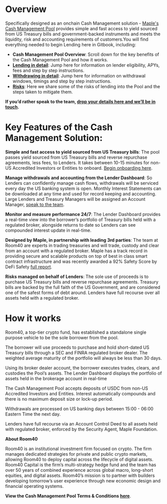 # Overview

Specifically designed as an onchain Cash Management solution - [Maple's Cash Management Pool](https://app.maple.finance/#/v2/lend/pool/0xfe119e9c24ab79f1bdd5dd884b86ceea2ee75d92) provides simple and fast access to yield sourced from US Treasury bills and government-backed instruments and meets the liquidity, risk and accounting requirements of customers.You will find everything needed to begin Lending here in Gitbook, including:

* **Cash Management Pool Overview**: Scroll down for the key benefits of the Cash Management Pool and how it works.
* **[Lending in detail](https://maplefinance.gitbook.io/maple/cash-management-pool/lending)**: Jump here for information on lender eligibility, APYs, fees and step by step instructions.
* **[Withdrawing in detail](https://maplefinance.gitbook.io/maple/cash-management-pool/withdrawals)**: Jump here for information on withdrawal windows, timings and step by step instructions.
* **[Risks](https://maplefinance.gitbook.io/maple/cash-management-pool/risks)**: Here we share some of the risks of lending into the Pool and the steps taken to mitigate them.

**If you’d rather speak to the team, [drop your details here and we’ll be in touch](https://form.typeform.com/to/KhVOWR5W#pool_name=Cash%20Management%20USDC).**

# Key Features of the Cash Management Solution:

**Simple and fast access to yield sourced from US Treasury bills**: The pool passes yield sourced from US Treasury bills and reverse repurchase agreements, less fees, to Lenders. It takes between 10-15 minutes for non-US Accredited Investors or Entities to onboard. [Begin onboarding here](https://form.typeform.com/to/u3n8Q8ga?#pool=CASHMNGTUSDC).

**Manage withdrawals and accounting from the Lender Dashboard**: So Lenders can confidently manage cash flows, withdrawals will be serviced every day the US banking system is open. Monthly Interest Statements can be downloaded at any time and used for record keeping and accounting. Large Lenders and Treasury Managers will be assigned an Account Manager, [speak to the team](https://form.typeform.com/to/KhVOWR5W#pool_name=Cash%20Management%20USDC).

**Monitor and measure performance 24/7**: The Lender Dashboard provides a real-time view into the borrower’s portfolio of Treasury bills held with a regulated broker, alongside returns to date so Lenders can see compounded interest update in real-time.

**Designed by Maple, in partnership with leading 3rd parties**: The team at Room40 are experts in trading treasuries and will trade, custody and clear from an account with a regulated broker. Maple has a track record in providing secure and scalable products on top of best in class smart contract infrastructure and was recently awarded a 92% Safety Score by DeFi Safety [full report](https://www.defisafety.com/app/pqrs/533).

**Risks managed on behalf of Lenders**: The sole use of proceeds is to purchase US Treasury bills and reverse repurchase agreements. Treasury bills are backed by the full faith of the US Government, and are considered one of the safest forms of debt around. Lenders have full recourse over all assets held with a regulated broker.

# How it works

Room40, a top-tier crypto fund, has established a standalone single purpose vehicle to be the sole borrower from the pool.

The borrower will use proceeds to purchase and hold short-dated US Treasury bills through a SEC and FINRA regulated broker dealer. The weighted average maturity of the portfolio will always be less than 30 days.

Using its broker dealer account, the borrower executes trades, clears, and custodies the Pool’s assets. The Lender Dashboard displays the portfolio of assets held in the brokerage account in real-time

The Cash Management Pool accepts deposits of USDC from non-US Accredited Investors and Entities. Interest automatically compounds and there is no maximum deposit size or lock-up period.

Withdrawals are processed on US banking days between 15:00 - 06:00 Eastern Time the next day. 

Lenders have full recourse via an Account Control Deed to all assets held with regulated broker, enforced by the Security Agent, Maple Foundation.

**About Room40**

Room40 is an institutional investment firm focused on crypto. The firm manages dedicated strategies for private and public crypto markets, allowing Room40 to deploy capital across the lifecycle of digital assets. Room40 Capital is the firm’s multi-strategy hedge fund and the team has over 50 years of combined experience across global macro, long-short equities, and digital assets. Room40’s mission is to partner with builders developing tomorrow’s user experience through new economic design and financial operating systems.

**View the Cash Management Pool Terms & Conditions [here](https://downloads.eth.maple.finance/docs/legal/abe08ded-5d07-42cf-b435-a0d8d8156ca5/Cash_Mngt_T&C.pdf)**.
